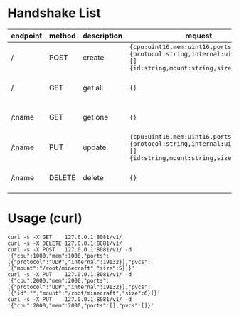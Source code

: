 # Handshake List
| endpoint | method | description | request                                                                                                        | response                                                                                                                                     | 
| -------- | ------ | ----------- | -------------------------------------------------------------------------------------------------------------- | -------------------------------------------------------------------------------------------------------------------------------------------- | 
| /        | POST   | create      | `{cpu:uint16,mem:uint16,ports:[]{protocol:string,internal:uint16},pvc:[]{id:string,mount:string,size:uint16}}` | []{id:string,name:string,status:string,ports:[]{protocol:string,internal:uint16,external:uint16},pvc:[]{id:string,mount:string,size:uint16}} | 
| /        | GET    | get all     | `{}`                                                                                                           | []{id:string,name:string,status:string,ports:[]{protocol:string,internal:uint16,external:uint16},pvc:[]{id:string,mount:string,size:uint16}} | 
| /:name   | GET    | get one     | `{}`                                                                                                           | []{id:string,name:string,status:string,ports:[]{protocol:string,internal:uint16,external:uint16},pvc:[]{id:string,mount:string,size:uint16}} | 
| /:name   | PUT    | update      | `{cpu:uint16,mem:uint16,ports:[]{protocol:string,internal:uint16},pvc:[]{id:string,mount:string,size:uint16}}` | []{id:string,name:string,status:string,ports:[]{protocol:string,internal:uint16,external:uint16},pvc:[]{id:string,mount:string,size:uint16}} | 
| /:name   | DELETE | delete      | `{}`                                                                                                           | []{id:string,name:string,status:string,ports:[]{protocol:string,internal:uint16,external:uint16},pvc:[]{id:string,mount:string,size:uint16}} |

# Usage (curl)
```
curl -s -X GET    127.0.0.1:8081/v1/
curl -s -X DELETE 127.0.0.1:8081/v1/
curl -s -X POST   127.0.0.1:8081/v1/ -d '{"cpu":1000,"mem":1000,"ports":[{"protocol":"UDP","internal":19132}],"pvcs":[{"mount":"/root/minecraft","size":5}]}'
curl -s -X PUT    127.0.0.1:8081/v1/ -d '{"cpu":2000,"mem":2000,"ports":[{"protocol":"UDP","internal":19132}],"pvcs":[{"id":"","mount":"/root/minecraft","size":6}]}'
curl -s -X PUT    127.0.0.1:8081/v1/ -d '{"cpu":2000,"mem":2000,"ports":[],"pvcs":[]}'
```